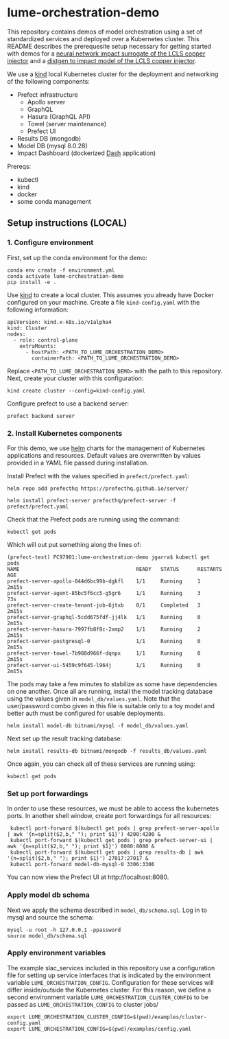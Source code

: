 # lume-orchestration-demo

This repository contains demos of model orchestration using a set of standardized services and deployed over a Kubernetes cluster. This README describes the prerequesite setup necessary for getting started with demos for a [neural network impact surrogate of the LCLS copper injector](docs/lcls_cu_inj_nn.md) and a [distgen to impact model of the LCLS copper injector](docs/distgen_impact_cu_inj.md).

We use a [kind](https://kind.sigs.k8s.io/) local Kubernetes cluster for the deployment and networking of the following components:
- Prefect infrastructure  
  - Apollo server  
  - GraphQL  
  - Hasura (GraphQL API)  
  - Towel (server maintenance)  
  - Prefect UI  
- Results DB (mongodb)  
- Model DB (mysql 8.0.28)  
- Impact Dashboard (dockerized [Dash](https://plotly.com/dash/) application)  

Prereqs:
- kubectl
- kind
- docker
- some conda management


## Setup instructions (LOCAL)

### 1. Configure environment 
First, set up the conda environment for the demo:
```
conda env create -f environment.yml
conda activate lume-orchestration-demo
pip install -e .
```

Use [kind](https://kind.sigs.k8s.io/) to create a local cluster. This assumes you already have Docker configured on your machine. Create a file `kind-config.yaml` with the following information:
```
apiVersion: kind.x-k8s.io/v1alpha4
kind: Cluster
nodes:
  - role: control-plane
    extraMounts:
      - hostPath: <PATH_TO_LUME_ORCHESTRATION_DEMO>
        containerPath: <PATH_TO_LUME_ORCHESTRATION_DEMO>
```
Replace `<PATH_TO_LUME_ORCHESTRATION_DEMO>` with the path to this repository. Next, create your cluster with this configuration:
```
kind create cluster --config=kind-config.yaml
```

Configure prefect to use a backend server:
```
prefect backend server
```
### 2. Install Kubernetes components
For this demo, we use [helm](https://helm.sh/) charts for the management of Kubernetes applications and resources. Default values are overwritten by values provided in a YAML file passed during installation.

Install Prefect with the values specified in `prefect/prefect.yaml`:
```
helm repo add prefecthq https://prefecthq.github.io/server/

helm install prefect-server prefecthq/prefect-server -f prefect/prefect.yaml
```

Check that the Prefect pods are running using the command:
```
kubectl get pods
```
Which will out put something along the lines of:
```
(prefect-test) PC97901:lume-orchestration-demo jgarra$ kubectl get pods
NAME                                      READY   STATUS      RESTARTS   AGE
prefect-server-apollo-844d6bc99b-dgkfl    1/1     Running     1          2m15s
prefect-server-agent-85bc5f6cc5-g5gr6     1/1     Running     3          73s
prefect-server-create-tenant-job-6jtxb    0/1     Completed   3          2m15s
prefect-server-graphql-5cdd675fdf-jj4lk   1/1     Running     0          2m15s
prefect-server-hasura-7997fb8f8c-2xmp2    1/1     Running     2          2m15s
prefect-server-postgresql-0               1/1     Running     0          2m15s
prefect-server-towel-7b988d966f-dqnpx     1/1     Running     0          2m15s
prefect-server-ui-5459c9f645-l964j        1/1     Running     0          2m15s
```
The pods may take a few minutes to stabilize as some have dependencies on one another. Once all are running, install the model tracking database using the values given in `model_db/values.yaml`. Note that the user/password combo given in this file is suitable only to a toy model and better auth must be configured for usable deployments.
```
helm install model-db bitnami/mysql -f model_db/values.yaml
```
Next set up the result tracking database:
```
helm install results-db bitnami/mongodb -f results_db/values.yaml
```
Once again, you can check all of these services are running using:
```
kubectl get pods
```


### Set up port forwardings
In order to use these resources, we must be able to access the kubernetes ports. In another shell window, create port forwardings for all resources:
```
 kubectl port-forward $(kubectl get pods | grep prefect-server-apollo | awk '{n=split($2,b," "); print $1}') 4200:4200 & 
 kubectl port-forward $(kubectl get pods | grep prefect-server-ui | awk '{n=split($2,b," "); print $1}') 8080:8080 &
 kubectl port-forward $(kubectl get pods | grep results-db | awk '{n=split($2,b," "); print $1}') 27017:27017 &
 kubectl port-forward model-db-mysql-0 3306:3306 
```

You can now view the Prefect UI at http://localhost:8080.

### Apply model db schema

Next we apply the schema described in `model_db/schema.sql`. 
Log in to mysql and source the schema:

```
mysql -u root -h 127.0.0.1 -ppassword
source model_db/schema.sql
```

### Apply environment variables

The example slac_services included in this repository use a configuration file for setting up service interfaces that is indicated by the environment variable `LUME_ORCHESTRATION_CONFIG`. Configuration for these services will differ inside/outside the Kubernetes cluster. For this reason, we define a second environment variable `LUME_ORCHESTRATION_CLUSTER_CONFIG` to be passed as `LUME_ORCHESTRATION_CONFIG` to cluster jobs/

```
export LUME_ORCHESTRATION_CLUSTER_CONFIG=$(pwd)/examples/cluster-config.yaml
export LUME_ORCHESTRATION_CONFIG=$(pwd)/examples/config.yaml
```
